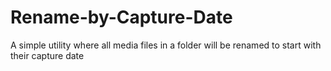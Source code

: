 # Rename-by-Capture-Date
A simple utility where all media files in a folder will be renamed to start with their capture date
